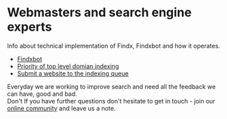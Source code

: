 # Webmasters and search engine experts  

Info about technical implementation of Findx, Findxbot and how it operates.

- [Findxbot](/en/webmasters/findxbot)
- [Priority of top level domian indexing](/en/webmasters/tld)
- [Submit a website to the indexing queue](/en/webmasters/submit-site)
 

Everyday we are working to improve search and need all the feedback we can have, good and bad.  
Don't If you have further questions don't hesitate  to get in touch - join our [online community](http://forum.privacore.com) and leave us a note.
